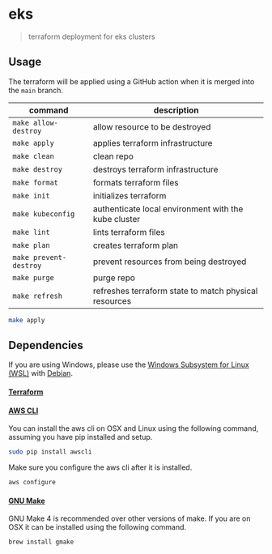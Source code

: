 # eks

> terraform deployment for eks clusters

## Usage

The terraform will be applied using a GitHub action when it is
merged into the `main` branch.

| command                | description                                           |
| ---------------------- | ----------------------------------------------------- |
| `make allow-destroy`   | allow resource to be destroyed                        |
| `make apply`           | applies terraform infrastructure                      |
| `make clean`           | clean repo                                            |
| `make destroy`         | destroys terraform infrastructure                     |
| `make format`          | formats terraform files                               |
| `make init`            | initializes terraform                                 |
| `make kubeconfig`      | authenticate local environment with the kube cluster  |
| `make lint`            | lints terraform files                                 |
| `make plan`            | creates terraform plan                                |
| `make prevent-destroy` | prevent resources from being destroyed                |
| `make purge`           | purge repo                                            |
| `make refresh`         | refreshes terraform state to match physical resources |

```sh
make apply
```

## Dependencies

If you are using Windows, please use the
[Windows Subsystem for Linux (WSL)](https://docs.microsoft.com/en-us/windows/wsl/install)
with [Debian](https://www.microsoft.com/en-in/p/debian/9msvkqc78pk6).

#### [Terraform](https://www.terraform.io/downloads)

#### [AWS CLI](https://aws.amazon.com/cli)

You can install the aws cli on OSX and Linux using the
following command, assuming you have pip installed and setup.

```sh
sudo pip install awscli
```

Make sure you configure the aws cli after it is installed.

```sh
aws configure
```

#### [GNU Make](https://www.gnu.org/software/make)

GNU Make 4 is recommended over other versions of make. If you are
on OSX it can be installed using the following command.

```sh
brew install gmake
```
